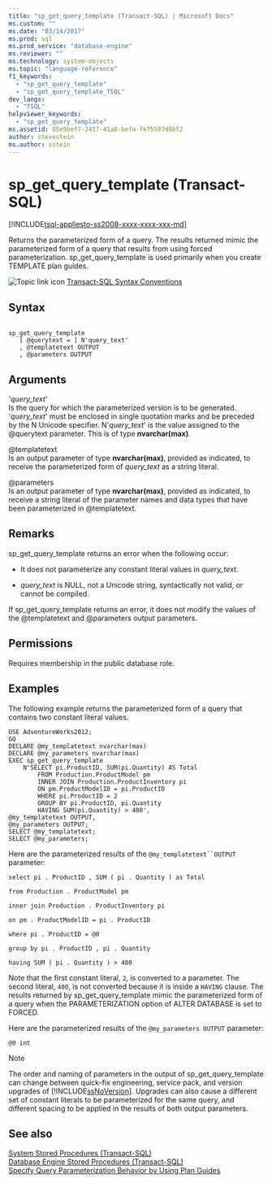 ```yaml
---
title: "sp_get_query_template (Transact-SQL) | Microsoft Docs"
ms.custom: ""
ms.date: "03/14/2017"
ms.prod: sql
ms.prod_service: "database-engine"
ms.reviewer: ""
ms.technology: system-objects
ms.topic: "language-reference"
f1_keywords: 
  - "sp_get_query_template"
  - "sp_get_query_template_TSQL"
dev_langs: 
  - "TSQL"
helpviewer_keywords: 
  - "sp_get_query_template"
ms.assetid: 85e9bef7-2417-41a8-befa-fe75507d9bf2
author: stevestein
ms.author: sstein
---
```

# sp_get_query_template (Transact-SQL)
[!INCLUDE[tsql-appliesto-ss2008-xxxx-xxxx-xxx-md](../../includes/tsql-appliesto-ss2008-xxxx-xxxx-xxx-md.md)]

  Returns the parameterized form of a query. The results returned mimic the parameterized form of a query that results from using forced parameterization. sp_get_query_template is used primarily when you create TEMPLATE plan guides.  
  
 ![Topic link icon](../../database-engine/configure-windows/media/topic-link.gif "Topic link icon") [Transact-SQL Syntax Conventions](../../t-sql/language-elements/transact-sql-syntax-conventions-transact-sql.md)  
  
## Syntax  
  
```  
  
sp_get_query_template  
   [ @querytext = ] N'query_text'  
   , @templatetext OUTPUT   
   , @parameters OUTPUT   
```  
  
## Arguments  
 '*query_text*'  
 Is the query for which the parameterized version is to be generated. '*query_text*' must be enclosed in single quotation marks and be preceded by the N Unicode specifier. N'*query_text*' is the value assigned to the @querytext parameter. This is of type **nvarchar(max)**.  
  
 @templatetext  
 Is an output parameter of type **nvarchar(max)**, provided as indicated, to receive the parameterized form of *query_text* as a string literal.  
  
 @parameters  
 Is an output parameter of type **nvarchar(max)**, provided as indicated, to receive a string literal of the parameter names and data types that have been parameterized in @templatetext.  
  
## Remarks  
 sp_get_query_template returns an error when the following occur:  
  
-   It does not parameterize any constant literal values in *query_text*.  
  
-   *query_text* is NULL, not a Unicode string, syntactically not valid, or cannot be compiled.  
  
 If sp_get_query_template returns an error, it does not modify the values of the @templatetext and @parameters output parameters.  
  
## Permissions  
 Requires membership in the public database role.  
  
## Examples  
 The following example returns the parameterized form of a query that contains two constant literal values.  
  
```  
USE AdventureWorks2012;  
GO  
DECLARE @my_templatetext nvarchar(max)  
DECLARE @my_parameters nvarchar(max)  
EXEC sp_get_query_template   
    N'SELECT pi.ProductID, SUM(pi.Quantity) AS Total  
        FROM Production.ProductModel pm   
        INNER JOIN Production.ProductInventory pi  
        ON pm.ProductModelID = pi.ProductID  
        WHERE pi.ProductID = 2  
        GROUP BY pi.ProductID, pi.Quantity  
        HAVING SUM(pi.Quantity) > 400',  
@my_templatetext OUTPUT,  
@my_parameters OUTPUT;  
SELECT @my_templatetext;  
SELECT @my_parameters;  
```  
  
 Here are the parameterized results of the `@my_templatetext``OUTPUT` parameter:  
  
 `select pi . ProductID , SUM ( pi . Quantity ) as Total`  
  
 `from Production . ProductModel pm`  
  
 `inner join Production . ProductInventory pi`  
  
 `on pm . ProductModelID = pi . ProductID`  
  
 `where pi . ProductID = @0`  
  
 `group by pi . ProductID , pi . Quantity`  
  
 `having SUM ( pi . Quantity ) > 400`  
  
 Note that the first constant literal, `2`, is converted to a parameter. The second literal, `400`, is not converted because it is inside a `HAVING` clause. The results returned by sp_get_query_template mimic the parameterized form of a query when the PARAMETERIZATION option of ALTER DATABASE is set to FORCED.  
  
 Here are the parameterized results of the `@my_parameters OUTPUT` parameter:  
  
```  
@0 int  
```  
  
> [!NOTE]  
>  The order and naming of parameters in the output of sp_get_query_template can change between quick-fix engineering, service pack, and version upgrades of [!INCLUDE[ssNoVersion](../../includes/ssnoversion-md.md)]. Upgrades can also cause a different set of constant literals to be parameterized for the same query, and different spacing to be applied in the results of both output parameters.  
  
## See also  
 [System Stored Procedures &#40;Transact-SQL&#41;](../../relational-databases/system-stored-procedures/system-stored-procedures-transact-sql.md)   
 [Database Engine Stored Procedures &#40;Transact-SQL&#41;](../../relational-databases/system-stored-procedures/database-engine-stored-procedures-transact-sql.md)   
 [Specify Query Parameterization Behavior by Using Plan Guides](../../relational-databases/performance/specify-query-parameterization-behavior-by-using-plan-guides.md)  
  
  
